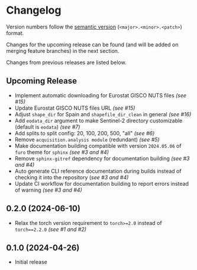# Changelog

Version numbers follow the [semantic version](https://semver.org/) (`<major>.<minor>.<patch>`) format.

Changes for the upcoming release can be found (and will be added on merging feature branches) in the next section.

Changes from previous releases are listed below.

## Upcoming Release
- Implement automatic downloading for Eurostat GISCO NUTS files _(see #15)_
- Update Eurostat GISCO NUTS files URL _(see #15)_
- Adjust `shape_dir` for Spain and `shapefile_dir_clean` in general _(see #16)_
- Add `eodata_dir` argument to make Sentinel-2 directory customizable (default is `eodata`) _(see #7)_
- Add splits to split config: 20, 100, 200, 500, "all" _(see #6)_
- Remove `acquisition.analysis module` (redundant) _(see #5)_
- Make documentation building compatible with version `2024.05.06` of `furo` theme for `sphinx` _(see #3 and #4)_
- Remove `sphinx-gitref` dependency for documentation building _(see #3 and #4)_
- Auto generate CLI reference documentation during builds instead of checking it into the repository (_see #3 and #4)_
- Update CI workflow for documentation building to report errors instead of warning _(see #3 and #4)_

## 0.2.0 (2024-06-10)

- Relax the torch version requirement to `torch>=2.0` instead of `torch==2.2.0` _(see #1 and #2)_

## 0.1.0 (2024-04-26)

- Initial release
